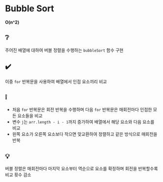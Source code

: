 # Bubble Sort
**O(n^2)**

## ❔
주어진 배열에 대하여 버블 정렬을 수행하는 `bubbleSort` 함수 구현

## ✔️
이중 `for` 반복문을 사용하여 배열에서 인접 요소끼리 비교  

## ❕
- 처음 `for` 반복문은 회전 반복을 수행하며 다음 `for` 반복문은 매회전마다 인접한 모든 요소들을 비교
- 변수 `j`는 `arr.length - i - 1`까지 증가하여 배열에서 해당 요소와 다음 요소를 비교
- 왼쪽 요소가 오른쪽 요소보다 작으면 맞교환하여 정렬하고 같은 방식으로 매회전을 반복

## 💡
버블 정렬은 매회전마다 마지막 요소부터 역순으로 요소를 확정하며 회전을 반복할수록 비교 횟수 감소

